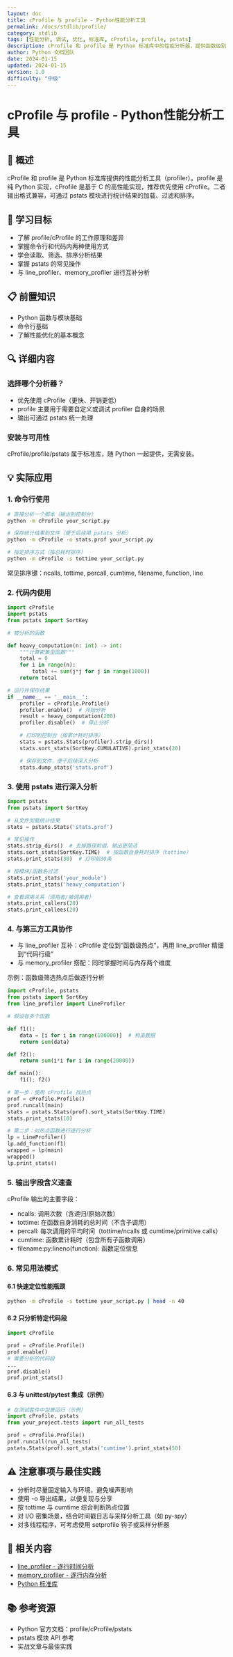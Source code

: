 ```yaml
---
layout: doc
title: cProfile 与 profile - Python性能分析工具
permalink: /docs/stdlib/profile/
category: stdlib
tags: [性能分析, 调试, 优化, 标准库, cProfile, profile, pstats]
description: cProfile 和 profile 是 Python 标准库中的性能分析器，提供函数级别的调用统计和耗时分析，可结合 pstats 进行结果筛选与可视化
author: Python 文档团队
date: 2024-01-15
updated: 2024-01-15
version: 1.0
difficulty: "中级"
---
```


# cProfile 与 profile - Python性能分析工具

## 📝 概述

cProfile 和 profile 是 Python 标准库提供的性能分析工具（profiler）。profile 是纯 Python 实现，cProfile 是基于 C 的高性能实现，推荐优先使用 cProfile。二者输出格式兼容，可通过 pstats 模块进行统计结果的加载、过滤和排序。

## 🎯 学习目标

- 了解 profile/cProfile 的工作原理和差异
- 掌握命令行和代码内两种使用方式
- 学会读取、筛选、排序分析结果
- 掌握 pstats 的常见操作
- 与 line_profiler、memory_profiler 进行互补分析

## 📋 前置知识

- Python 函数与模块基础
- 命令行基础
- 了解性能优化的基本概念

## 🔍 详细内容

### 选择哪个分析器？

- 优先使用 cProfile（更快、开销更低）
- profile 主要用于需要自定义或调试 profiler 自身的场景
- 输出可通过 pstats 统一处理

### 安装与可用性

cProfile/profile/pstats 属于标准库，随 Python 一起提供，无需安装。

## 💡 实际应用

### 1. 命令行使用

```bash
# 直接分析一个脚本（输出到控制台）
python -m cProfile your_script.py

# 保存统计结果到文件（便于后续用 pstats 分析）
python -m cProfile -o stats.prof your_script.py

# 指定排序方式（按总耗时排序）
python -m cProfile -s tottime your_script.py
```

常见排序键：ncalls, tottime, percall, cumtime, filename, function, line

### 2. 代码内使用

```python
import cProfile
import pstats
from pstats import SortKey

# 被分析的函数

def heavy_computation(n: int) -> int:
    """计算密集型函数"""
    total = 0
    for i in range(n):
        total += sum(j*j for j in range(1000))
    return total

# 运行并保存结果
if __name__ == '__main__':
    profiler = cProfile.Profile()
    profiler.enable()  # 开始分析
    result = heavy_computation(200)
    profiler.disable()  # 停止分析

    # 打印到控制台（按累计耗时排序）
    stats = pstats.Stats(profiler).strip_dirs()
    stats.sort_stats(SortKey.CUMULATIVE).print_stats(20)

    # 保存到文件，便于后续深入分析
    stats.dump_stats('stats.prof')
```

### 3. 使用 pstats 进行深入分析

```python
import pstats
from pstats import SortKey

# 从文件加载统计结果
stats = pstats.Stats('stats.prof')

# 常见操作
stats.strip_dirs()  # 去掉路径前缀，输出更简洁
stats.sort_stats(SortKey.TIME)  # 按函数自身耗时排序（tottime）
stats.print_stats(30)  # 打印前30条

# 按模块/函数名过滤
stats.print_stats('your_module')
stats.print_stats('heavy_computation')

# 查看调用关系（调用者/被调用者）
stats.print_callers(20)
stats.print_callees(20)
```

### 4. 与第三方工具协作

- 与 line_profiler 互补：cProfile 定位到“函数级热点”，再用 line_profiler 精细到“代码行级”
- 与 memory_profiler 搭配：同时掌握时间与内存两个维度

示例：函数级筛选热点后做逐行分析

```python
import cProfile, pstats
from pstats import SortKey
from line_profiler import LineProfiler

# 假设有多个函数

def f1():
    data = [i for i in range(100000)]  # 构造数据
    return sum(data)

def f2():
    return sum(i*i for i in range(20000))

def main():
    f1(); f2()

# 第一步：使用 cProfile 找热点
prof = cProfile.Profile()
prof.runcall(main)
stats = pstats.Stats(prof).sort_stats(SortKey.TIME)
stats.print_stats(10)

# 第二步：对热点函数进行逐行分析
lp = LineProfiler()
lp.add_function(f1)
wrapped = lp(main)
wrapped()
lp.print_stats()
```

### 5. 输出字段含义速查

cProfile 输出的主要字段：
- ncalls: 调用次数（含递归/原始次数）
- tottime: 在函数自身消耗的总时间（不含子调用）
- percall: 每次调用的平均时间（tottime/ncalls 或 cumtime/primitive calls）
- cumtime: 函数累计耗时（包含所有子函数调用）
- filename:py:lineno(function): 函数定位信息

### 6. 常见用法模式

#### 6.1 快速定位性能瓶颈

```bash
python -m cProfile -s tottime your_script.py | head -n 40
```

#### 6.2 只分析特定代码段

```python
import cProfile

prof = cProfile.Profile()
prof.enable()
# 需要分析的代码段
...
prof.disable()
prof.print_stats()
```

#### 6.3 与 unittest/pytest 集成（示例）

```python
# 在测试套件中包裹运行（示例）
import cProfile, pstats
from your_project.tests import run_all_tests

prof = cProfile.Profile()
prof.runcall(run_all_tests)
pstats.Stats(prof).sort_stats('cumtime').print_stats(50)
```

## ⚠️ 注意事项与最佳实践

- 分析时尽量固定输入与环境，避免噪声影响
- 使用 -o 导出结果，以便复现与分享
- 按 tottime 与 cumtime 综合判断热点位置
- 对 I/O 密集场景，结合时间戳日志与采样分析工具（如 py-spy）
- 对多线程程序，可考虑使用 setprofile 钩子或采样分析器

## 🔗 相关内容

- [line_profiler - 逐行时间分析](/docs/thirdparty/line-profiler/)
- [memory_profiler - 逐行内存分析](/docs/thirdparty/memory-profiler/)
- [Python 标准库](/docs/stdlib/)

## 📚 参考资源

- Python 官方文档：profile/cProfile/pstats
- pstats 模块 API 参考
- 实战文章与最佳实践